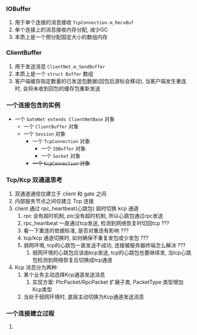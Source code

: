 ### IOBuffer
1. 用于单个连接的消息接收 `TcpConnection.m_RecvBuf`
2. 单个连接上的消息接收内存分配, 减少GC
3. 本质上是一个预分配固定大小的数组内存

### ClientBuffer
1. 用于发送消息 `ClientNet.m_SendBuffer`
2. 本质上是一个 `struct Buffer` 数组
3. 客户端缓存指定数量的已发送包数据(回包后游标会移动),
   当客户端发生重连时, 会将未收到回包的缓存包重新发送

### 一个连接包含的实例
* 一个 `GateNet extends ClientNetBase` 对象
    * 一个 `ClientBuffer` 对象
    * 一个 `Session` 对象
        * 一个 `TcpConnection` 对象
            * 一个 `IOBuffer` 对象
            * 一个 `Socket` 对象
        * ~~一个 `KcpConnection` 对象~~

### Tcp/Kcp 双通道思考
1. 双通道通信仅建立于 client 和 gate 之间
2. 内部服务节点之间仅建立 Tcp 连接
3. client 通过 rpc_heartbeat(心跳包) 超时切换 kcp 通道
   1. rpc 会有超时机制, ptc没有超时机制, 所以心跳包通过rpc发送
   2. rpc_heartbeat 一直通过tcp发送, 检测到网络恢复时切回tcp ???
   3. 看一下重连的依据标准, 是否对重连有影响 ???
   4. tcp/kcp 通道切换时, 如何确保不重复发包或少发包 ???
   5. 弱网环境, tcp的心跳包一直发送不成功, 连接被服务器终端怎么解决 ???
      1. 弱网环境的心跳包应该由kcp发送, tcp的心跳包也要继续发, 当tcp心跳包检测到网络恢复后切换成tcp通道
4. Kcp 消息分为两种:
   1. 某个业务主动选择Kcp通道发送消息
      1. 实现方案: PtcPacket/RpcPacket 扩展子类, PacketType 类型增加Kcp类型
   2. 当处于弱网环境时, 底层主动切换为Kcp通道发送消息

### 一个连接建立过程
1. 